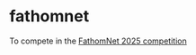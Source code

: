 # fathomnet
To compete in the [FathomNet 2025 competition](https://www.kaggle.com/competitions/fathomnet-2025/)
